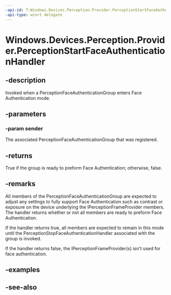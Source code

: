 ```yaml
---
-api-id: T:Windows.Devices.Perception.Provider.PerceptionStartFaceAuthenticationHandler
-api-type: winrt delegate
---
```

<!-- Delegate syntax.
public delegate bool PerceptionStartFaceAuthenticationHandler(Windows.Devices.Perception.Provider.PerceptionFaceAuthenticationGroup sender)
-->
# Windows.Devices.Perception.Provider.PerceptionStartFaceAuthenticationHandler

## -description
Invoked when a PerceptionFaceAuthenticationGroup enters Face Authentication mode.

## -parameters
### -param sender
The associated PerceptionFaceAuthenticationGroup that was registered.

## -returns
True if the group is ready to preform Face Authentication; otherwise, false.

## -remarks
All members of the PerceptionFaceAuthenticationGroup are expected to adjust any settings to fully support Face Authentication such as contrast or exposure on the device underlying the IPerceptionFrameProvider members. The handler returns whether or not all members are ready to preform Face Authentication.

If the handler returns true, all members are expected to remain in this mode until the PerceptionStopFaceAuthenticationHandler associated with the group is invoked.

If the handler returns false, the IPerceptionFrameProvider(s) isn't used for face authentication.

## -examples

## -see-also